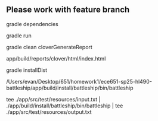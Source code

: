 ## Please work with feature branch

gradle dependencies

gradle run

gradle clean cloverGenerateReport

app/build/reports/clover/html/index.html

gradle installDist

/Users/evan/Desktop/651/homework1/ece651-sp25-hl490-battleship/app/build/install/battleship/bin/battleship

tee ./app/src/test/resources/input.txt | ./app/build/install/battleship/bin/battleship | tee ./app/src/test/resources/output.txt